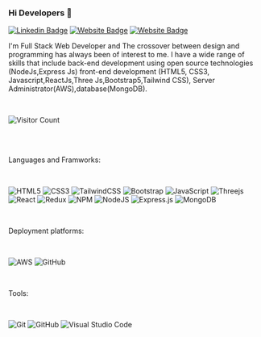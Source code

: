 ### Hi Developers 👋

<!-- [![YouTube Badge](https://img.shields.io/badge/YouTube-DeveloperFunnel-red)](https://www.youtube.com/developerfunnel) -->
[![Linkedin Badge](https://img.shields.io/badge/-Krushank-blue?style=flat-square&logo=Linkedin&logoColor=white&link=https://www.linkedin.com/in/Krushank--01629954/)](https://www.linkedin.com/in/krushank-patel-24b825252)
[![Website Badge](https://img.shields.io/badge/WebSite-Krushank-green)](https://krushankpatel.github.io/Krushank_Profile/)
[![Website Badge](https://img.shields.io/badge/StackOverflow-Krushank-yellow)](https://stackoverflow.com/users/21152402/krushank-patel)

I'm
Full Stack Web Developer and
The crossover between design and programming has always been of interest to me. I have a wide range of skills that include back-end development using open source technologies (NodeJs,Express Js) front-end development (HTML5, CSS3, Javascript,ReactJs,Three Js,Bootstrap5,Tailwind CSS), Server Administrator(AWS),database(MongoDB).

<div height="40">&nbsp;</div>

![Visitor Count](https://profile-counter.glitch.me/aakashdeveloper/count.svg)
<div height="40">&nbsp;</div>

<!-- <div>
  <h4>🏆 Github Profile Trophy</h4>
  <a href="https://github.com/ryo-ma/github-profile-trophy">
    <img src="https://github-profile-trophy.vercel.app/?username=aakashdeveloper&column=7"/>
  </a>
</div> -->
<div height="40">&nbsp;</div>

Languages and Framworks: 

<div height="40">&nbsp;</div>

![HTML5](https://img.shields.io/badge/html5-%23E34F26.svg?style=for-the-badge&logo=html5&logoColor=white&margin-top=20px)
![CSS3](https://img.shields.io/badge/css3-%231572B6.svg?style=for-the-badge&logo=css3&logoColor=white)
![TailwindCSS](https://img.shields.io/badge/tailwindcss-%2338B2AC.svg?style=for-the-badge&logo=tailwind-css&logoColor=white)
![Bootstrap](https://img.shields.io/badge/bootstrap-%23563D7C.svg?style=for-the-badge&logo=bootstrap&logoColor=white)
![JavaScript](https://img.shields.io/badge/javascript-%23323330.svg?style=for-the-badge&logo=javascript&logoColor=%23F7DF1E)
![Threejs](https://img.shields.io/badge/threejs-black?style=for-the-badge&logo=three.js&logoColor=white)
![React](https://img.shields.io/badge/react-%2320232a.svg?style=for-the-badge&logo=react&logoColor=%2361DAFB)
![Redux](https://img.shields.io/badge/redux-%23593d88.svg?style=for-the-badge&logo=redux&logoColor=white)
![NPM](https://img.shields.io/badge/NPM-%23CB3837.svg?style=for-the-badge&logo=npm&logoColor=white)
![NodeJS](https://img.shields.io/badge/node.js-6DA55F?style=for-the-badge&logo=node.js&logoColor=white)
![Express.js](https://img.shields.io/badge/express.js-%23404d59.svg?style=for-the-badge&logo=express&logoColor=%2361DAFB)
![MongoDB](https://img.shields.io/badge/MongoDB-%234ea94b.svg?style=for-the-badge&logo=mongodb&logoColor=white)
<div height="40">&nbsp;</div>

Deployment platforms: 

<div height="40">&nbsp;</div>

![AWS](https://img.shields.io/badge/AWS-%23FF9900.svg?style=for-the-badge&logo=amazon-aws&logoColor=white)
![GitHub](https://img.shields.io/badge/github-%23121011.svg?style=for-the-badge&logo=github&logoColor=white)
 <div height="40">&nbsp;</div>

Tools: 

<div height="40">&nbsp;</div> 

![Git](https://img.shields.io/badge/git-%23F05033.svg?style=for-the-badge&logo=git&logoColor=white)
![GitHub](https://img.shields.io/badge/github-%23121011.svg?style=for-the-badge&logo=github&logoColor=white)
![Visual Studio Code](https://img.shields.io/badge/Visual%20Studio%20Code-0078d7.svg?style=for-the-badge&logo=visual-studio-code&logoColor=white)
